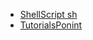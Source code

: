 - [ShellScript sh](https://www.shellscript.sh/)
- [TutorialsPonint](https://www.tutorialspoint.com/unix/shell_scripting.htm)
